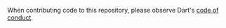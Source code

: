 When contributing code to this repository, please observe Dart's [code of conduct](https://dart.dev/code-of-conduct).